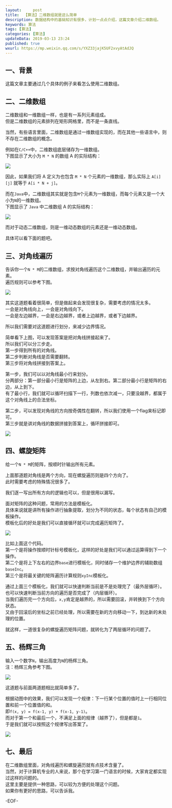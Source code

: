 ```yaml
---   
layout:     post  
title:  【算法】二维数组就是这么简单  
description: 数据结构中的基础知识有很多，计划一点点介绍，这篇文章介绍二维数组。  
keywords: 算法  
tags: [算法]    
categories: [算法]  
updateData: 2019-03-13 23:24   
published: true 
wxurl: https://mp.weixin.qq.com/s/YXZ33jajK5UF2xvyAtAdJQ  
---  
```



## 一、背景


这篇文章主要通过几个具体的例子来看怎么使用二维数组。  


## 二、二维数组  


二维数组和一维数组一样，也是有一系列元素组成。  
但是二维数组的元素排列在矩形网格里，而不是一条直线。  


当然，有些语言里面，二维数组是通过一维数组实现的，而在其他一些语言中，则不存在二维数组的概念。  


例如在`C/C++`中，二维数组底层储存为一维数组。  
下图显示了大小为 `M * N` 的数组 A 的实际结构：  


![](/images/2019/03/2d-array-so-simple-001.png)  


因此，如果我们将 A 定义为也包含 `M * N` 个元素的一维数组，那么实际上 `A[i][j]` 就等于 `A[i * N + j]`。  


而在`Java`中，二维数组其实就是包含`M`个元素为一维数组，而每个元素又是一个大小为`N`的一维数组。  
下图显示了 `Java` 中二维数组 A 的实际结构：  


![](/images/2019/03/2d-array-so-simple-002.png)  


而对于动态二维数组，则是一维动态数组的元素还是一维动态数组。  


具体可以看下面的题吧。  


## 三、对角线遍历  


告诉你一个`N * M`的二维数组，求按对角线遍历这个二维数组，并输出遍历的元素。  
遍历规则可以参考下图。  


![](/images.2019/03/2d-array-so-simple-003.png)  


其实这道题看着很简单，但是做起来会发现很复杂，需要考虑的情况太多。  
一会是对角线向上，一会是对角线向下。  
一会是左边越界，一会是右边越界，或者上边越界，或者下边越界。  


所以我们需要对这道题进行划分，来减少边界情况。  


简单看下上图，可以发现答案是把对角线拼接起来了。  
所以我们可以分三步走。  
第一步得到所有的对角线。  
第二步判断对角线是否需要翻转。  
第三步将对角线拼接到答案上。  


第一步，我们可以以对角线最小行来划分。  
分两部分：第一部分最小行是矩阵的上边，从左到右。第二部分最小行是矩阵的右边，从上到下。  
有了最小行，我们就可以循环扫描下一行，列数也依次减一，只要没越界，都属于这个对角线上的合法坐标。  


第二步，可以发现对角线的方向按奇偶性在翻转，所以我们使用一个flag来标记即可。  
第三步就是讲对角线的数据拼接到答案上，循环拼接即可。  


![](/images/2019/03/2d-array-so-simple-004.png)  


## 四、螺旋矩阵  


给一个`N * M`的矩阵，按顺时针输出所有元素。  


上面那道题对角线是两个方向，现在螺旋遍历则是四个方向了。  
此时需要考虑的特殊情况很多了。  


我们逐一写出所有方向的逻辑也可以，但是很用以漏写。  


面对矩阵的这种问题，常用的方法是模板化。  
具体来说就是讲所有操作进行抽象提取，划分为不同的状态，每个状态有自己的模板操作。  
模板化后的好处是我们可以直接循环就可以完成遍历矩阵了。  


![](/images/2019/03/2d-array-so-simple-005.png)  


比如上面这个代码。  
第一个是将操作按顺时针标号模板化，这样的好处是我们可以通过运算得到下一个操作。  
第二个是将上下左右的边界`base`进行模板化，同时储存一个维护边界的辅助数组`baseInc`。  
第三个是将最关键的矩阵遍历计算规则`xyInc`模板化。  


通过上面三个模板化，我们就可以快速判断当前是不是处理完了（最外层循环）。  
也可以快速判断当前方向的遍历是否完成了（内层循环）。  
当我们遍历完一个方向后，`x,y`肯定是越界的，所以需要回滚，并转换到下个方向状态。  
又由于回滚后的坐标之前已经处理，所以需要在新的方向移动一下，到达新的未处理的位置。  


就这样，一道很复杂的螺旋遍历矩阵问题，就转化为了两层循环的问题了。  


## 五、杨辉三角  


输入一个数字`N`，输出高度为`N`的杨辉三角。  
注：杨辉三角参考下图。  


![](/images/2019/03/2d-array-so-simple-006.gif)  


这道题与前面两道题相比就简单多了。  


根据动图中的效果，我们可以发现一个规律：下一行某个位置的值时上一行相同位置和前一个位置值的和。  
即`f(x, y) = f(x-1, y) + f(x-1, y-1)`。  
而对于第一个和最后一个，不满足上面的规律（越界了），但是都是`1`。  
于是我们就可以按照这个规律写出答案了。  


![](/images/2019/03/2d-array-so-simple-007.png)  


## 七、最后  


在二维数组里面，对角线遍历和螺旋遍历就有点技术含量了。  
当然，对于计算机专业的人来说，那个在学习第一门语言的时候，大家肯定都实现过这样的问题的。  
这里主要是提供一种思路，可以较为方便的处理这个问题。  
如果你有更好的思路，可以告诉我。  


-EOF-  


  
